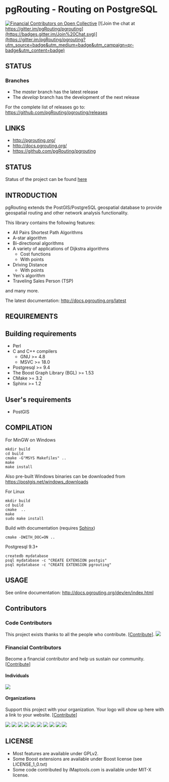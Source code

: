 # pgRouting - Routing on PostgreSQL

[![Financial Contributors on Open Collective](https://opencollective.com/pgrouting/all/badge.svg?label=financial+contributors)](https://opencollective.com/pgrouting) [![Join the chat at https://gitter.im/pgRouting/pgrouting](https://badges.gitter.im/Join%20Chat.svg)](https://gitter.im/pgRouting/pgrouting?utm_source=badge&utm_medium=badge&utm_campaign=pr-badge&utm_content=badge)

## STATUS

### Branches

* The *master* branch has the latest release
* The *develop* branch has the development of the next release

For the complete list of releases go to:
https://github.com/pgRouting/pgrouting/releases


## LINKS

* http://pgrouting.org/
* http://docs.pgrouting.org/
* https://github.com/pgRouting/pgrouting

## STATUS

Status of the project can be found [here](https://github.com/pgRouting/pgrouting/wiki#status)

## INTRODUCTION

pgRouting extends the PostGIS/PostgreSQL geospatial database to provide geospatial routing and other network analysis functionality.

This library contains the following features:

* All Pairs Shortest Path Algorithms
* A-star algorithm
* Bi-directional algorithms
* A variety of applications of Dijkstra algorithms
  * Cost functions
  * With points
* Driving Distance
  * With points
* Yen's algorithm
* Traveling Sales Person (TSP)

and many more.

The latest documentation: http://docs.pgrouting.org/latest

## REQUIREMENTS

Building requirements
--------------------
* Perl
* C and C++ compilers
  * GNU >= 4.8
  * MSVC >= 18.0
* Postgresql >= 9.4
* The Boost Graph Library (BGL) >= 1.53
* CMake >= 3.2
* Sphinx >= 1.2


User's requirements
--------------------

* PostGIS

## COMPILATION

For MinGW on Windows

	mkdir build
	cd build
	cmake -G"MSYS Makefiles" ..
	make
	make install

Also pre-built Windows binaries can be downloaded from https://postgis.net/windows_downloads

For Linux

	mkdir build
	cd build
	cmake  ..
	make
	sudo make install

Build with documentation (requires [Sphinx](http://sphinx-doc.org/))

	cmake -DWITH_DOC=ON ..

Postgresql 9.3+

	createdb mydatabase
	psql mydatabase -c "CREATE EXTENSION postgis"
	psql mydatabase -c "CREATE EXTENSION pgrouting"

## USAGE

See online documentation: http://docs.pgrouting.org/dev/en/index.html

## Contributors

### Code Contributors

This project exists thanks to all the people who contribute. [[Contribute](CONTRIBUTING.md)].
<a href="https://github.com/pgRouting/pgrouting/graphs/contributors"><img src="https://opencollective.com/pgrouting/contributors.svg?width=890&button=false" /></a>

### Financial Contributors

Become a financial contributor and help us sustain our community. [[Contribute](https://opencollective.com/pgrouting/contribute)]

#### Individuals

<a href="https://opencollective.com/pgrouting"><img src="https://opencollective.com/pgrouting/individuals.svg?width=890"></a>

#### Organizations

Support this project with your organization. Your logo will show up here with a link to your website. [[Contribute](https://opencollective.com/pgrouting/contribute)]

<a href="https://opencollective.com/pgrouting/organization/0/website"><img src="https://opencollective.com/pgrouting/organization/0/avatar.svg"></a>
<a href="https://opencollective.com/pgrouting/organization/1/website"><img src="https://opencollective.com/pgrouting/organization/1/avatar.svg"></a>
<a href="https://opencollective.com/pgrouting/organization/2/website"><img src="https://opencollective.com/pgrouting/organization/2/avatar.svg"></a>
<a href="https://opencollective.com/pgrouting/organization/3/website"><img src="https://opencollective.com/pgrouting/organization/3/avatar.svg"></a>
<a href="https://opencollective.com/pgrouting/organization/4/website"><img src="https://opencollective.com/pgrouting/organization/4/avatar.svg"></a>
<a href="https://opencollective.com/pgrouting/organization/5/website"><img src="https://opencollective.com/pgrouting/organization/5/avatar.svg"></a>
<a href="https://opencollective.com/pgrouting/organization/6/website"><img src="https://opencollective.com/pgrouting/organization/6/avatar.svg"></a>
<a href="https://opencollective.com/pgrouting/organization/7/website"><img src="https://opencollective.com/pgrouting/organization/7/avatar.svg"></a>
<a href="https://opencollective.com/pgrouting/organization/8/website"><img src="https://opencollective.com/pgrouting/organization/8/avatar.svg"></a>
<a href="https://opencollective.com/pgrouting/organization/9/website"><img src="https://opencollective.com/pgrouting/organization/9/avatar.svg"></a>

## LICENSE

* Most features are available under GPLv2.
* Some Boost extensions are available under Boost license (see LICENSE_1_0.txt)
* Some code contributed by iMaptools.com is available under MIT-X license.


